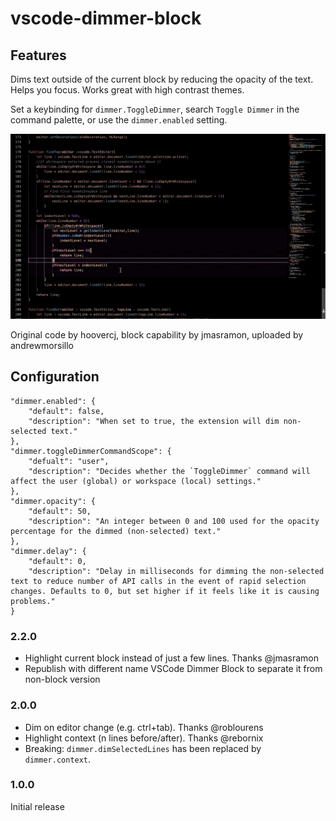 # vscode-dimmer-block

## Features

Dims text outside of the current block by reducing the opacity of the text. Helps you focus. Works great with high contrast themes.

Set a keybinding for `dimmer.ToggleDimmer`, search `Toggle Dimmer` in the command palette, or use the `dimmer.enabled` setting.

![Context](images/context.gif)

Original code by hoovercj, block capability by jmasramon, uploaded by andrewmorsillo

## Configuration

```
"dimmer.enabled": {
    "default": false,
    "description": "When set to true, the extension will dim non-selected text."
},
"dimmer.toggleDimmerCommandScope": {
    "defualt": "user",
    "description": "Decides whether the `ToggleDimmer` command will affect the user (global) or workspace (local) settings."
},
"dimmer.opacity": {
    "default": 50,
    "description": "An integer between 0 and 100 used for the opacity percentage for the dimmed (non-selected) text."
},
"dimmer.delay": {
    "default": 0,
    "description": "Delay in milliseconds for dimming the non-selected text to reduce number of API calls in the event of rapid selection changes. Defaults to 0, but set higher if it feels like it is causing problems."
}
```

### 2.2.0

- Highlight current block instead of just a few lines. Thanks @jmasramon
- Republish with different name VSCode Dimmer Block to separate it from non-block version

### 2.0.0

- Dim on editor change (e.g. ctrl+tab). Thanks @roblourens
- Highlight context (n lines before/after). Thanks @rebornix
- Breaking: `dimmer.dimSelectedLines` has been replaced by `dimmer.context`.

### 1.0.0

Initial release
